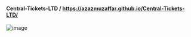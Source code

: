 #### Central-Tickets-LTD / https://azazmuzaffar.github.io/Central-Tickets-LTD/
![image](https://user-images.githubusercontent.com/64412852/156352369-035252f2-cd8f-4361-8c6b-1fa59a7c1f14.png)
